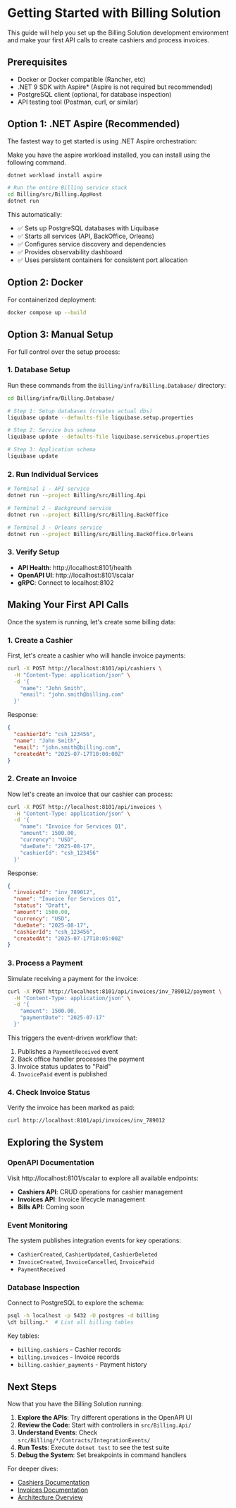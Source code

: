 # Getting Started with Billing Solution

This guide will help you set up the Billing Solution development environment and make your first API calls to create cashiers and process invoices.

## Prerequisites

-   Docker or Docker compatible (Rancher, etc)
-   .NET 9 SDK with Aspire\* (Aspire is not required but recommended)
-   PostgreSQL client (optional, for database inspection)
-   API testing tool (Postman, curl, or similar)

## Option 1: .NET Aspire (Recommended)

The fastest way to get started is using .NET Aspire orchestration:

Make you have the aspire workload installed, you can install using the following command.

```bash
dotnet workload install aspire
```

```bash
# Run the entire Billing service stack
cd Billing/src/Billing.AppHost
dotnet run
```

This automatically:

-   ✅ Sets up PostgreSQL databases with Liquibase
-   ✅ Starts all services (API, BackOffice, Orleans)
-   ✅ Configures service discovery and dependencies
-   ✅ Provides observability dashboard
-   ✅ Uses persistent containers for consistent port allocation

## Option 2: Docker

For containerized deployment:

```bash
docker compose up --build
```

## Option 3: Manual Setup

For full control over the setup process:

### 1. Database Setup

Run these commands from the `Billing/infra/Billing.Database/` directory:

```bash
cd Billing/infra/Billing.Database/

# Step 1: Setup databases (creates actual dbs)
liquibase update --defaults-file liquibase.setup.properties

# Step 2: Service bus schema
liquibase update --defaults-file liquibase.servicebus.properties

# Step 3: Application schema
liquibase update
```

### 2. Run Individual Services

```bash
# Terminal 1 - API service
dotnet run --project Billing/src/Billing.Api

# Terminal 2 - Background service
dotnet run --project Billing/src/Billing.BackOffice

# Terminal 3 - Orleans service
dotnet run --project Billing/src/Billing.BackOffice.Orleans
```

### 3. Verify Setup

-   **API Health**: http://localhost:8101/health
-   **OpenAPI UI**: http://localhost:8101/scalar
-   **gRPC**: Connect to localhost:8102

## Making Your First API Calls

Once the system is running, let's create some billing data:

### 1. Create a Cashier

First, let's create a cashier who will handle invoice payments:

```bash
curl -X POST http://localhost:8101/api/cashiers \
  -H "Content-Type: application/json" \
  -d '{
    "name": "John Smith",
    "email": "john.smith@billing.com"
  }'
```

Response:
```json
{
  "cashierId": "csh_123456",
  "name": "John Smith",
  "email": "john.smith@billing.com",
  "createdAt": "2025-07-17T10:00:00Z"
}
```

### 2. Create an Invoice

Now let's create an invoice that our cashier can process:

```bash
curl -X POST http://localhost:8101/api/invoices \
  -H "Content-Type: application/json" \
  -d '{
    "name": "Invoice for Services Q1",
    "amount": 1500.00,
    "currency": "USD",
    "dueDate": "2025-08-17",
    "cashierId": "csh_123456"
  }'
```

Response:
```json
{
  "invoiceId": "inv_789012",
  "name": "Invoice for Services Q1",
  "status": "Draft",
  "amount": 1500.00,
  "currency": "USD",
  "dueDate": "2025-08-17",
  "cashierId": "csh_123456",
  "createdAt": "2025-07-17T10:05:00Z"
}
```

### 3. Process a Payment

Simulate receiving a payment for the invoice:

```bash
curl -X POST http://localhost:8101/api/invoices/inv_789012/payment \
  -H "Content-Type: application/json" \
  -d '{
    "amount": 1500.00,
    "paymentDate": "2025-07-17"
  }'
```

This triggers the event-driven workflow that:
1. Publishes a `PaymentReceived` event
2. Back office handler processes the payment
3. Invoice status updates to "Paid"
4. `InvoicePaid` event is published

### 4. Check Invoice Status

Verify the invoice has been marked as paid:

```bash
curl http://localhost:8101/api/invoices/inv_789012
```

## Exploring the System

### OpenAPI Documentation

Visit http://localhost:8101/scalar to explore all available endpoints:
- **Cashiers API**: CRUD operations for cashier management
- **Invoices API**: Invoice lifecycle management
- **Bills API**: Coming soon

### Event Monitoring

The system publishes integration events for key operations:
- `CashierCreated`, `CashierUpdated`, `CashierDeleted`
- `InvoiceCreated`, `InvoiceCancelled`, `InvoicePaid`
- `PaymentReceived`

### Database Inspection

Connect to PostgreSQL to explore the schema:
```bash
psql -h localhost -p 5432 -U postgres -d billing
\dt billing.*  # List all billing tables
```

Key tables:
- `billing.cashiers` - Cashier records
- `billing.invoices` - Invoice records
- `billing.cashier_payments` - Payment history

## Next Steps

Now that you have the Billing Solution running:

1. **Explore the APIs**: Try different operations in the OpenAPI UI
2. **Review the Code**: Start with controllers in `src/Billing.Api/`
3. **Understand Events**: Check `src/Billing/*/Contracts/IntegrationEvents/`
4. **Run Tests**: Execute `dotnet test` to see the test suite
5. **Debug the System**: Set breakpoints in command handlers

For deeper dives:
- [Cashiers Documentation](/guide/cashiers/)
- [Invoices Documentation](/guide/invoices/)
- [Architecture Overview](/arch/)
